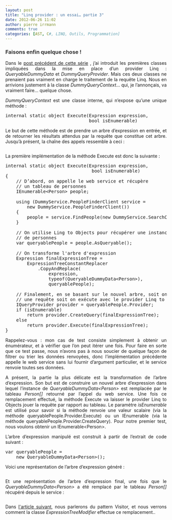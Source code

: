 ```yaml
---
layout: post
title: "Linq provider : un essai… partie 3"
date: 2012-06-26 11:02
author: pierre irrmann
comments: true
categories: [AST, C#, LINQ, Outils, Programmation]
---
```

<h3 style="text-align: justify;"><span style="color: #333333;">Faisons enfin quelque chose !</span></h3>

<p style="text-align: justify;">Dans le <a href="http://www.arolla.fr/blog/2012/06/linq-provider-un-essai%E2%80%A6-partie-2/" target="_blank">post précédent de cette série</a> , j’ai introduit les premières classes impliquées dans la mise en place d’un provider Linq : <em>QueryableDummyData</em> et <em>DummyQueryProvider</em>. Mais ces deux classes ne prenaient pas vraiment en charge le traitement de la requête Linq. Nous en arrivions justement à la classe <em>DummyQueryContext</em>… qui, je l’annonçais, va vraiment faire… quelque chose.</p>

<p style="text-align: justify;"><em>DummyQueryContext</em> est une classe interne, qui n’expose qu’une unique méthode :</p>

<pre>internal static object Execute(Expression expression,
                               bool isEnumerable)</pre>

<p style="text-align: justify;">Le but de cette méthode est de prendre un arbre d’expression en entrée, et de retourner les résultats attendus par la requête que constitue cet arbre. Jusqu’à présent, la chaîne des appels ressemble à ceci :</p>

<p style="text-align: justify;"><img src="http://www.pirrmann.net/wp-content/uploads/2012/05/linq-provider-schema-003.png" alt="" /></p>

<p style="text-align: justify;">La première implémentation de la méthode Execute est donc la suivante :</p>

<pre>internal static object Execute(Expression expression,
                                bool isEnumerable)
{
    // D’abord, on appelle le web service et récupère
    // un tableau de personnes
    IEnumerable&lt;Person&gt; people;

    using (DummyService.PeopleFinderClient service =
        new DummyService.PeopleFinderClient())
    {
        people = service.FindPeople(new DummyService.SearchCriteria());
    }

    // On utilise Ling to Objects pour récupérer une instance IQueryable
    // de personnes
    var queryablePeople = people.AsQueryable();

    // On transforme l'arbre d'expression
    Expression finalExpressionTree =
        ExpressionTreeConstantReplacer
            .CopyAndReplace(
                expression,
                typeof(QueryableDummyData&lt;Person&gt;),
                queryablePeople);

    // Finalement, en se basant sur le nouvel arbre, soit on crée
    // une requête soit on exécute avec le provider Linq to Objects
    IQueryProvider provider = queryablePeople.Provider;
    if (isEnumerable)
        return provider.CreateQuery(finalExpressionTree);
    else
        return provider.Execute(finalExpressionTree);
}</pre>

<p style="text-align: justify;">Rappelez-vous : mon cas de test consiste simplement à obtenir un énumérateur, et à vérifier que l’on peut itérer une fois. Pour faire en sorte que ce test passe, nous n’avons pas à nous soucier de quelque façon de filtrer ou trier les données renvoyées, donc l’implémentation précédente appelle le web service sans lui fournir d’argument particulier, et le service renvoie toutes ses données.</p>

<p style="text-align: justify;">A présent, la partie la plus délicate est la transformation de l’arbre d’expression. Son but est de construire un nouvel arbre d’expression dans lequel l’instance de <em>QueryableDummyData&lt;Person&gt;</em> est remplacée par le tableau <em>Person[]</em> retourné par l’appel du web service. Une fois ce remplacement effectué, la méthode Execute va laisser le provider Linq to Objects jouer la requête par rapport au tableau. Le paramètre <em>isEnumerable</em> est utilisé pour savoir si la méthode renvoie une valeur scalaire (via la méthode queryablePeople.Provider.Execute) ou un IEnumerable (via la méthode queryablePeople.Provider.CreateQuery). Pour notre premier test, nous voulons obtenir un IEnumerable&lt;Person&gt;.</p>

<p style="text-align: justify;">L’arbre d’expression manipulé est construit à partir de l’extrait de code suivant :</p>

<pre>var queryablePeople =
    new QueryableDummyData&lt;Person&gt;();</pre>

<p style="text-align: justify;">Voici une représentation de l’arbre d’expression généré :</p>

<p style="text-align: justify;"><img src="http://www.pirrmann.net/wp-content/uploads/2012/06/linq-provider-tree-001.png" alt="" /></p>

<p style="text-align: justify;">Et une représentation de l’arbre d’expression final, une fois que le <em>QueryableDummyData&lt;Person&gt;</em> a été remplacé par le tableau <em>Person[]</em> récupéré depuis le service :</p>

<p style="text-align: justify;"><img src="http://www.pirrmann.net/wp-content/uploads/2012/06/linq-provider-tree-002.png" alt="" /></p>

<p style="text-align: justify;">Dans <a href="http://www.arolla.fr/blog/2012/07/linq-provider-un-essai%E2%80%A6-partie-4/" target="_blank">l'article suivant</a>, nous parlerons du pattern Visitor, et nous verrons comment la classe <em>ExpressionTreeModifier</em> effectue ce remplacement..</p>
